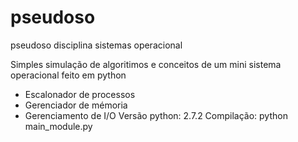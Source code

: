 # pseudoso
pseudoso disciplina sistemas operacional

Simples simulação de algoritimos e conceitos de um mini sistema operacional feito em python
- Escalonador de processos
- Gerenciador de mémoria
- Gerenciamento de I/O
Versão python: 2.7.2
Compilação: python main_module.py
